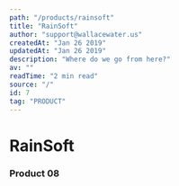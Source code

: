 ```yaml
---
path: "/products/rainsoft"
title: "RainSoft"
author: "support@wallacewater.us"
createdAt: "Jan 26 2019"
updatedAt: "Jan 26 2019"
description: "Where do we go from here?"
av: ""
readTime: "2 min read"
source: "/"
id: 7
tag: "PRODUCT"
---
```


# RainSoft
### Product 08